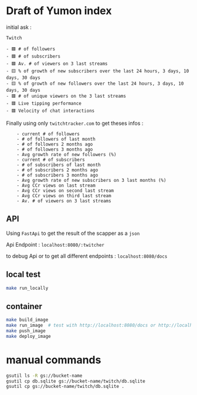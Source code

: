 
# Draft of Yumon index

initial ask : 

```
Twitch

- 🟩 # of followers
- 🟩 # of subscribers
- 🟩 Av. # of viewers on 3 last streams
- 🟨 % of growth of new subscribers over the last 24 hours, 3 days, 10 days, 30 days
- 🟨 % of growth of new followers over the last 24 hours, 3 days, 10 days, 30 days
- 🟥 # of unique viewers on the 3 last streams
- 🟥 Live tipping performance
- 🟥 Velocity of chat interactions

```

Finally using only `twitchtracker.com` to get theses infos :

```
    - current # of followers
    - # of followers of last month
    - # of followers 2 months ago
    - # of followers 3 months ago
    - Avg growth rate of new followers (%)
    - current # of subscribers
    - # of subscribers of last month
    - # of subscribers 2 months ago
    - # of subscribers 3 months ago
    - Avg growth rate of new subscribers on 3 last months (%)
    - Avg CCr views on last stream
    - Avg CCr views on second last stream
    - Avg CCr views on third last stream
    - Av. # of viewers on 3 last streams
```
## API

Using `FastApi` to get the result of the scapper as a `json`

Api Endpoint :
`localhost:8080/:twitcher`

to debug Api or to get all different endpoints :
`localhost:8080/docs`

## local test

``` bash
make run_locally
```

## container

``` bash
make build_image
make run_image  # test with http://localhost:8080/docs or http://localhost:8080/pokimane
make push_image
make deploy_image
```

# manual commands

``` bash
gsutil ls -R gs://bucket-name
gsutil cp db.sqlite gs://bucket-name/twitch/db.sqlite
gsutil cp gs://bucket-name/twitch/db.sqlite .
```
